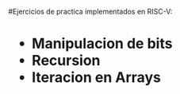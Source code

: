 #Ejercicios de practica implementados en RISC-V: <h1>

* Manipulacion de bits
* Recursion
* Iteracion en Arrays
